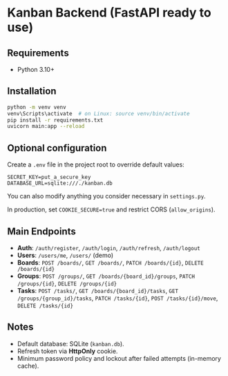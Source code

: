 # Kanban Backend (FastAPI ready to use)

## Requirements

-   Python 3.10+

## Installation

``` bash
python -m venv venv
venv\Scripts\activate  # on Linux: source venv/bin/activate
pip install -r requirements.txt
uvicorn main:app --reload
```

## Optional configuration

Create a `.env` file in the project root to override default values:

    SECRET_KEY=put_a_secure_key
    DATABASE_URL=sqlite:///./kanban.db

You can also modify anything you consider necessary in `settings.py`.

In production, set `COOKIE_SECURE=true` and restrict CORS
(`allow_origins`).

## Main Endpoints

-   **Auth**: `/auth/register`, `/auth/login`, `/auth/refresh`,
    `/auth/logout`
-   **Users**: `/users/me`, `/users/` (demo)
-   **Boards**: `POST /boards/`, `GET /boards/`, `PATCH /boards/{id}`,
    `DELETE /boards/{id}`
-   **Groups**: `POST /groups/`, `GET /boards/{board_id}/groups`,
    `PATCH /groups/{id}`, `DELETE /groups/{id}`
-   **Tasks**: `POST /tasks/`, `GET /boards/{board_id}/tasks`,
    `GET /groups/{group_id}/tasks`, `PATCH /tasks/{id}`,
    `POST /tasks/{id}/move`, `DELETE /tasks/{id}`

## Notes

-   Default database: SQLite (`kanban.db`).
-   Refresh token via **HttpOnly** cookie.
-   Minimum password policy and lockout after failed attempts (in-memory
    cache).
